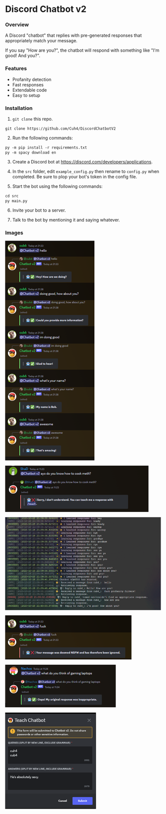 # Discord Chatbot v2

### **Overview**
A Discord "chatbot" that replies with pre-generated responses that appropriately match your message.

If you say "How are you?", the chatbot will respond with something like "I'm good! And you?".

### **Features**
- Profanity detection
- Fast responses
- Extendable code
- Easy to setup

### **lnstallation**
1) `git clone` this repo.
```
git clone https://github.com/Cuh4/DiscordChatbotV2
```

2) Run the following commands:
```
py -m pip install -r requirements.txt
py -m spacy download en
```

3) Create a Discord bot at https://discord.com/developers/applications.

4) In the `src` folder, edit `example_config.py` then rename to `config.py` when completed. Be sure to plop your bot's token in the config file.

5) Start the bot using the following commands:
```
cd src
py main.py
```

6) Invite your bot to a server.

7) Talk to the bot by mentioning it and saying whatever.

### **Images**
![Conversation](imgs/conversation.png)

![Conversation](imgs/conversation2.png)

![Status updates in terminal](imgs/terminalMessages.png)

![Profanity detection](imgs/profanityDetection.png)

![Profanity detection](imgs/profanityDetection2.png)

![Teach the chatbot from Discord](imgs/teachingForm.png)